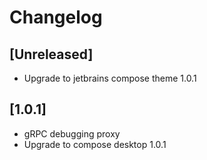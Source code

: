 # Changelog

## [Unreleased]
- Upgrade to jetbrains compose theme 1.0.1

## [1.0.1]
- gRPC debugging proxy
- Upgrade to compose desktop 1.0.1
